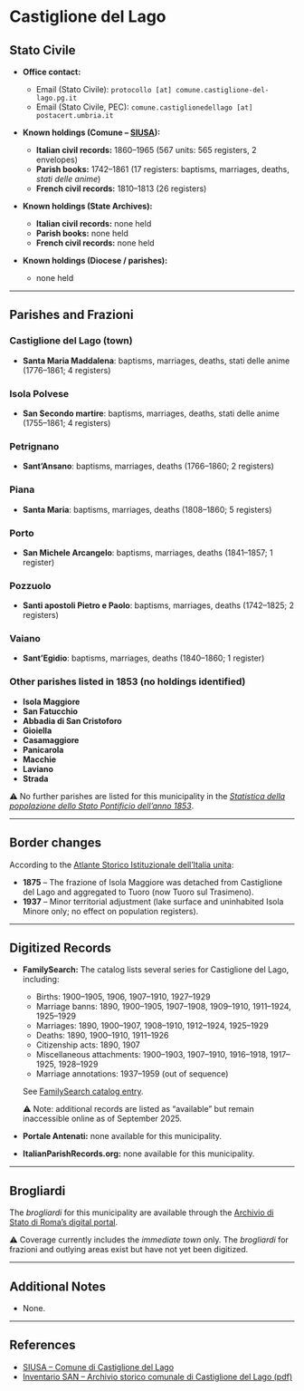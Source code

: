 # Castiglione del Lago

## Stato Civile

* **Office contact:**

  * Email (Stato Civile): `protocollo [at] comune.castiglione-del-lago.pg.it`
  * Email (Stato Civile, PEC): `comune.castiglionedellago [at] postacert.umbria.it`

* **Known holdings (Comune – [SIUSA](https://siusa-archivi.cultura.gov.it/cgi-bin/siusa/pagina.pl?TipoPag=comparc&Chiave=412670)):**

  * **Italian civil records:** 1860–1965 (567 units: 565 registers, 2 envelopes)
  * **Parish books:** 1742–1861 (17 registers: baptisms, marriages, deaths, *stati delle anime*)
  * **French civil records:** 1810–1813 (26 registers)

* **Known holdings (State Archives):**

  * **Italian civil records:** none held
  * **Parish books:** none held
  * **French civil records:** none held

* **Known holdings (Diocese / parishes):**

  * none held

---

## Parishes and Frazioni

### Castiglione del Lago (town)

* **Santa Maria Maddalena**: baptisms, marriages, deaths, stati delle anime (1776–1861; 4 registers)

### Isola Polvese

* **San Secondo martire**: baptisms, marriages, deaths, stati delle anime (1755–1861; 4 registers)

### Petrignano

* **Sant’Ansano**: baptisms, marriages, deaths (1766–1860; 2 registers)

### Piana

* **Santa Maria**: baptisms, marriages, deaths (1808–1860; 5 registers)

### Porto

* **San Michele Arcangelo**: baptisms, marriages, deaths (1841–1857; 1 register)

### Pozzuolo

* **Santi apostoli Pietro e Paolo**: baptisms, marriages, deaths (1742–1825; 2 registers)

### Vaiano

* **Sant’Egidio**: baptisms, marriages, deaths (1840–1860; 1 register)

### Other parishes listed in 1853 (no holdings identified)

* **Isola Maggiore**
* **San Fatucchio**
* **Abbadia di San Cristoforo**
* **Gioiella**
* **Casamaggiore**
* **Panicarola**
* **Macchie**
* **Laviano**
* **Strada**

⚠️ No further parishes are listed for this municipality in the *[Statistica della popolazione dello Stato Pontificio dell’anno 1853](https://www.google.it/books/edition/Statistics_della_popolazione_dello_Stato/v6dCAQAAMAAJ)*.

---

## Border changes

According to the [Atlante Storico Istituzionale dell’Italia unita](http://dati.san.beniculturali.it/asi/local/detail.html?UA05079):

* **1875** – The frazione of Isola Maggiore was detached from Castiglione del Lago and aggregated to Tuoro (now Tuoro sul Trasimeno).
* **1937** – Minor territorial adjustment (lake surface and uninhabited Isola Minore only; no effect on population registers).

---

## Digitized Records

* **FamilySearch:** The catalog lists several series for Castiglione del Lago, including:

  * Births: 1900–1905, 1906, 1907–1910, 1927–1929
  * Marriage banns: 1890, 1900–1905, 1907–1908, 1909–1910, 1911–1924, 1925–1929
  * Marriages: 1890, 1900–1907, 1908–1910, 1912–1924, 1925–1929
  * Deaths: 1890, 1900–1910, 1911–1926
  * Citizenship acts: 1890, 1907
  * Miscellaneous attachments: 1900–1903, 1907–1910, 1916–1918, 1917–1925, 1928–1929
  * Marriage annotations: 1937–1959 (out of sequence)

  See [FamilySearch catalog entry](https://www.familysearch.org/en/search/catalog/834313).

  ⚠️ Note: additional records are listed as “available” but remain inaccessible online as of September 2025.

* **Portale Antenati:** none available for this municipality.

* **ItalianParishRecords.org:** none available for this municipality.

---

## Brogliardi

The *brogliardi* for this municipality are available through the [Archivio di Stato di Roma’s digital portal](https://imagoarchiviodistatoroma.cultura.gov.it/Gregoriano/s_brogliardi.php?Provincia=Perugia&Denominazione=Castiglion%20del%20Lago).

⚠️ Coverage currently includes the *immediate town* only. The *brogliardi* for frazioni and outlying areas exist but have not yet been digitized.

---

## Additional Notes

* None.

---

## References

* [SIUSA – Comune di Castiglione del Lago](https://siusa-archivi.cultura.gov.it/cgi-bin/siusa/pagina.pl?TipoPag=comparc&Chiave=412670)
* [Inventario SAN – Archivio storico comunale di Castiglione del Lago (pdf)](https://inventari-san.cultura.gov.it/inventari/1326/pdf)
